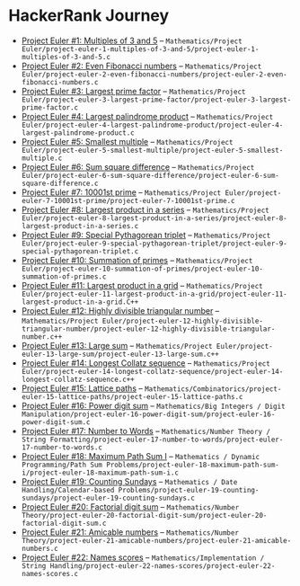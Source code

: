 # HackerRank Journey
- [Project Euler #1: Multiples of 3 and 5](https://www.hackerrank.com/contests/projecteuler/challenges/euler001) – `Mathematics/Project Euler/project-euler-1-multiples-of-3-and-5/project-euler-1-multiples-of-3-and-5.c`
- [Project Euler #2: Even Fibonacci numbers](https://www.hackerrank.com/contests/projecteuler/challenges/euler002) – `Mathematics/Project Euler/project-euler-2-even-fibonacci-numbers/project-euler-2-even-fibonacci-numbers.c`
- [Project Euler #3: Largest prime factor](https://www.hackerrank.com/contests/projecteuler/challenges/euler003) – `Mathematics/Project Euler/project-euler-3-largest-prime-factor/project-euler-3-largest-prime-factor.c`
- [Project Euler #4: Largest palindrome product](https://www.hackerrank.com/contests/projecteuler/challenges/euler004) – `Mathematics/Project Euler/project-euler-4-largest-palindrome-product/project-euler-4-largest-palindrome-product.c`
- [Project Euler #5: Smallest multiple](https://www.hackerrank.com/contests/projecteuler/challenges/euler005) – `Mathematics/Project Euler/project-euler-5-smallest-multiple/project-euler-5-smallest-multiple.c`
- [Project Euler #6: Sum square difference](https://www.hackerrank.com/contests/projecteuler/challenges/euler006) – `Mathematics/Project Euler/project-euler-6-sum-square-difference/project-euler-6-sum-square-difference.c`
- [Project Euler #7: 10001st prime](https://www.hackerrank.com/contests/projecteuler/challenges/euler007) – `Mathematics/Project Euler/project-euler-7-10001st-prime/project-euler-7-10001st-prime.c`
- [Project Euler #8: Largest product in a series](https://www.hackerrank.com/contests/projecteuler/challenges/euler008) – `Mathematics/Project Euler/project-euler-8-largest-product-in-a-series/project-euler-8-largest-product-in-a-series.c`
- [Project Euler #9: Special Pythagorean triplet](https://www.hackerrank.com/contests/projecteuler/challenges/euler009) – `Mathematics/Project Euler/project-euler-9-special-pythagorean-triplet/project-euler-9-special-pythagorean-triplet.c`
- [Project Euler #10: Summation of primes](https://www.hackerrank.com/contests/projecteuler/challenges/euler010) – `Mathematics/Project Euler/project-euler-10-summation-of-primes/project-euler-10-summation-of-primes.c`
- [Project Euler #11: Largest product in a grid](https://www.hackerrank.com/contests/projecteuler/challenges/euler011) – `Mathematics/Project Euler/project-euler-11-largest-product-in-a-grid/project-euler-11-largest-product-in-a-grid.C++`
- [Project Euler #12: Highly divisible triangular number](https://www.hackerrank.com/contests/projecteuler/challenges/euler012) – `Mathematics/Project Euler/project-euler-12-highly-divisible-triangular-number/project-euler-12-highly-divisible-triangular-number.c++`
- [Project Euler #13: Large sum](https://www.hackerrank.com/contests/projecteuler/challenges/euler013) – `Mathematics/Project Euler/project-euler-13-large-sum/project-euler-13-large-sum.c++`
- [Project Euler #14: Longest Collatz sequence](https://www.hackerrank.com/contests/projecteuler/challenges/euler014) – `Mathematics/Project Euler/project-euler-14-longest-collatz-sequence/project-euler-14-longest-collatz-sequence.c++`
- [Project Euler #15: Lattice paths](https://www.hackerrank.com/contests/projecteuler/challenges/euler015) – `Mathematics/Combinatorics/project-euler-15-lattice-paths/project-euler-15-lattice-paths.c`
- [Project Euler #16: Power digit sum](https://www.hackerrank.com/contests/projecteuler/challenges/euler016) – `Mathematics/Big Integers / Digit Manipulation/project-euler-16-power-digit-sum/project-euler-16-power-digit-sum.c`
- [Project Euler #17: Number to Words](https://www.hackerrank.com/contests/projecteuler/challenges/euler017) – `Mathematics/Number Theory / String Formatting/project-euler-17-number-to-words/project-euler-17-number-to-words.c`
- [Project Euler #18: Maximum Path Sum I](https://www.hackerrank.com/contests/projecteuler/challenges/euler018) – `Mathematics / Dynamic Programming/Path Sum Problems/project-euler-18-maximum-path-sum-i/project-euler-18-maximum-path-sum-i.c`
- [Project Euler #19: Counting Sundays](https://www.hackerrank.com/contests/projecteuler/challenges/euler019) – `Mathematics / Date Handling/Calendar-based Problems/project-euler-19-counting-sundays/project-euler-19-counting-sundays.c`
- [Project Euler #20: Factorial digit sum](https://www.hackerrank.com/contests/projecteuler/challenges/euler020) – `Mathematics/Number Theory/project-euler-20-factorial-digit-sum/project-euler-20-factorial-digit-sum.c`
- [Project Euler #21: Amicable numbers](https://www.hackerrank.com/contests/projecteuler/challenges/euler021) – `Mathematics/Number Theory/project-euler-21-amicable-numbers/project-euler-21-amicable-numbers.c`
- [Project Euler #22: Names scores](https://www.hackerrank.com/contests/projecteuler/challenges/euler022) – `Mathematics/Implementation / String Handling/project-euler-22-names-scores/project-euler-22-names-scores.c`
